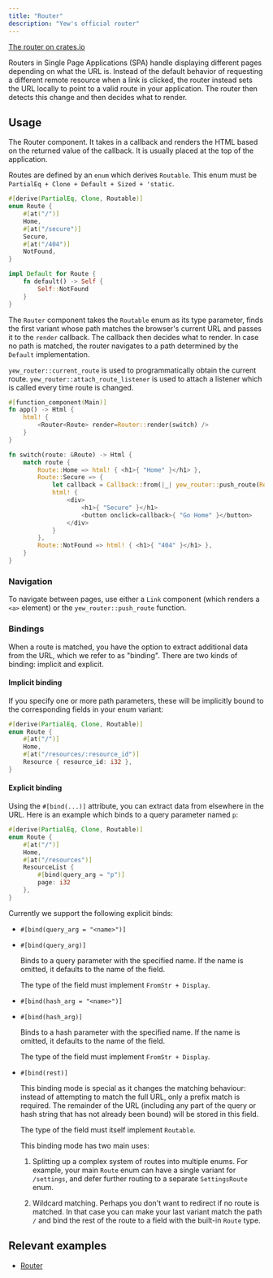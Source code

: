 ```yaml
---
title: "Router"
description: "Yew's official router"
---
```


[The router on crates.io](https://crates.io/crates/yew-router)

Routers in Single Page Applications (SPA) handle displaying different pages depending on what the URL is.
Instead of the default behavior of requesting a different remote resource when a link is clicked,
the router instead sets the URL locally to point to a valid route in your application.
The router then detects this change and then decides what to render.

## Usage

The Router component. It takes in a callback and renders the HTML based on the returned value of the callback. It is usually placed
at the top of the application.

Routes are defined by an `enum` which derives `Routable`. This enum must be `PartialEq + Clone + Default + Sized + 'static`.

```rust
#[derive(PartialEq, Clone, Routable)]
enum Route {
    #[at("/")]
    Home,
    #[at("/secure")]
    Secure,
    #[at("/404")]
    NotFound,
}

impl Default for Route {
    fn default() -> Self {
        Self::NotFound
    }
}
```

The `Router` component takes the `Routable` enum as its type parameter, finds the first variant whose path matches the
browser's current URL and passes it to the `render` callback. The callback then decides what to render.
In case no path is matched, the router navigates to a path determined by the `Default` implementation.

`yew_router::current_route` is used to programmatically obtain the current route.
`yew_router::attach_route_listener` is used to attach a listener which is called every time route is changed.

```rust
#[function_component(Main)]
fn app() -> Html {
    html! {
        <Router<Route> render=Router::render(switch) />
    }
}

fn switch(route: &Route) -> Html {
    match route {
        Route::Home => html! { <h1>{ "Home" }</h1> },
        Route::Secure => {
            let callback = Callback::from(|_| yew_router::push_route(Routes::Home));
            html! {
                <div>
                    <h1>{ "Secure" }</h1>
                    <button onclick=callback>{ "Go Home" }</button>
                </div>
            }
        },
        Route::NotFound => html! { <h1>{ "404" }</h1> },
    }
}
```

### Navigation

To navigate between pages, use either a `Link` component (which renders a `<a>` element) or the `yew_router::push_route` function.

### Bindings

When a route is matched, you have the option to extract additional data from the URL, which we refer to as "binding".
There are two kinds of binding: implicit and explicit.

#### Implicit binding

If you specify one or more path parameters, these will be implicitly bound to the corresponding fields in your enum variant:

```rust
#[derive(PartialEq, Clone, Routable)]
enum Route {
    #[at("/")]
    Home,
    #[at("/resources/:resource_id")]
    Resource { resource_id: i32 },
}
```

#### Explicit binding

Using the `#[bind(...)]` attribute, you can extract data from elsewhere in the URL. Here is an example
which binds to a query parameter named `p`:

```rust
#[derive(PartialEq, Clone, Routable)]
enum Route {
    #[at("/")]
    Home,
    #[at("/resources")]
    ResourceList {
        #[bind(query_arg = "p")]
        page: i32
    },
}
```

Currently we support the following explicit binds:

- `#[bind(query_arg = "<name>")]`
- `#[bind(query_arg)]`

  Binds to a query parameter with the specified name. If the name is omitted, it defaults to the name
  of the field.

  The type of the field must implement `FromStr + Display`.

- `#[bind(hash_arg = "<name>")]`
- `#[bind(hash_arg)]`

  Binds to a hash parameter with the specified name. If the name is omitted, it defaults to the name
  of the field.

  The type of the field must implement `FromStr + Display`.

- `#[bind(rest)]`

  This binding mode is special as it changes the matching behaviour: instead of attempting to match the
  full URL, only a prefix match is required. The remainder of the URL (including any part of the query
  or hash string that has not already been bound) will be stored in this field.

  The type of the field must itself implement `Routable`.

  This binding mode has two main uses:

  1. Splitting up a complex system of routes into multiple enums. For example, your main `Route`
     enum can have a single variant for `/settings`, and defer further routing to a separate
     `SettingsRoute` enum.

  2. Wildcard matching. Perhaps you don't want to redirect if no route is matched. In that case you
     can make your last variant match the path `/` and bind the rest of the route to a field with
     the built-in `Route` type.

## Relevant examples

- [Router](https://github.com/yewstack/yew/tree/master/examples/router)
